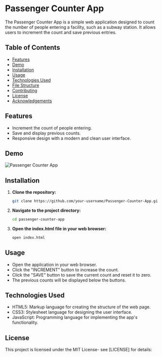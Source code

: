 # Passenger Counter App

The Passenger Counter App is a simple web application designed to count the number of people entering a facility, such as a subway station. It allows users to increment the count and save previous entries.

## Table of Contents

- [Features](#features)
- [Demo](#demo)
- [Installation](#installation)
- [Usage](#usage)
- [Technologies Used](#technologies-used)
- [File Structure](#file-structure)
- [Contributing](#contributing)
- [License](#license)
- [Acknowledgements](#acknowledgements)

## Features

- Increment the count of people entering.
- Save and display previous counts.
- Responsive design with a modern and clean user interface.

## Demo

![Passenger Counter App](screenshot.png)

## Installation

1. **Clone the repository:**

   ```sh
   git clone https://github.com/your-username/Passenger-Counter-App.git

2. **Navigate to the project directory:**
    ```sh
    cd passenger-counter-app

3. **Open the index.html file in your web browser:**
    ```sh
    open index.html

## Usage
- Open the application in your web browser.
- Click the "INCREMENT" button to increase the count.
- Click the "SAVE" button to save the current count and reset it to zero.
- The previous counts will be displayed below the buttons.

## Technologies Used
- HTML5: Markup language for creating the structure of the web page.
- CSS3: Stylesheet language for designing the user interface.
- JavaScript: Programming language for implementing the app's functionality.

## License
This project is licensed under the MIT License- see [LICENSE] for details:
